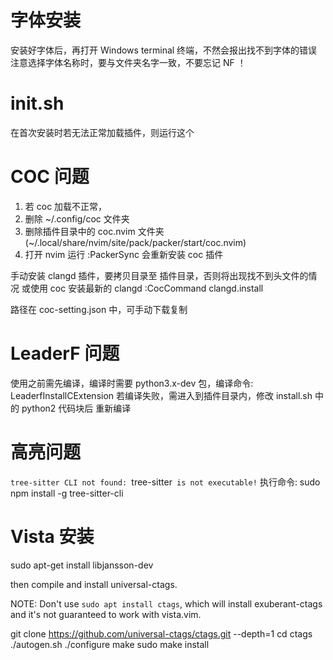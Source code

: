 
# 字体安装

安装好字体后，再打开 Windows terminal 终端，不然会报出找不到字体的错误
注意选择字体名称时，要与文件夹名字一致，不要忘记 NF ！

# init.sh
在首次安装时若无法正常加载插件，则运行这个

# COC 问题
1. 若 coc 加载不正常，
2. 删除 ~/.config/coc 文件夹
3. 删除插件目录中的 coc.nvim 文件夹 (~/.local/share/nvim/site/pack/packer/start/coc.nvim)
4. 打开 nvim 运行 :PackerSync 会重新安装 coc 插件

手动安装 clangd 插件，要拷贝目录至 插件目录，否则将出现找不到头文件的情况
或使用 coc 安装最新的 clangd :CocCommand clangd.install

路径在 coc-setting.json 中，可手动下载复制

# LeaderF 问题
使用之前需先编译，编译时需要 python3.x-dev 包，编译命令: LeaderfInstallCExtension
若编译失败，需进入到插件目录内，修改 install.sh 中的 python2 代码块后 重新编译

# 高亮问题
`tree-sitter CLI not found: `tree-sitter` is not executable!`
执行命令: sudo npm install -g tree-sitter-cli

# Vista 安装
sudo apt-get install libjansson-dev

then compile and install universal-ctags.

NOTE: Don't use `sudo apt install ctags`, which will install exuberant-ctags and it's not guaranteed to work with vista.vim.

git clone https://github.com/universal-ctags/ctags.git --depth=1
cd ctags
./autogen.sh
./configure
make
sudo make install
